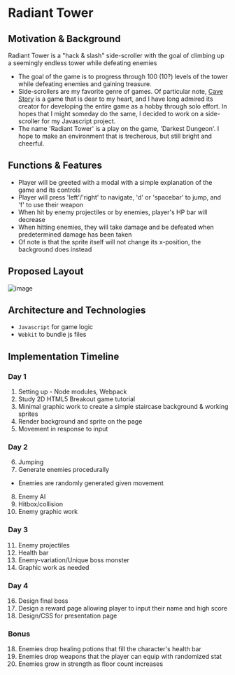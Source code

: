 # Radiant Tower

## Motivation & Background
Radiant Tower is a "hack & slash" side-scroller with the goal of climbing up a seemingly endless tower while defeating enemies
- The goal of the game is to progress through 100 (10?) levels of the tower while defeating enemies and gaining treasure.
- Side-scrollers are my favorite genre of games. Of particular note, [Cave Story](https://www.cavestory.org/) is a game that is dear to my heart, and I have long admired its creator for developing the entire game as a hobby through solo effort. In hopes that I might someday do the same, I decided to work on a side-scroller for my Javascript project.
- The name 'Radiant Tower' is a play on the game, 'Darkest Dungeon'. I hope to make an environment that is trecherous, but still bright and cheerful.

## Functions & Features

- Player will be greeted with a modal with a simple explanation of the game and its controls
- Player will press 'left'/'right' to navigate, 'd' or 'spacebar' to jump, and 'f' to use their weapon
- When hit by enemy projectiles or by enemies, player's HP bar will decrease
- When hitting enemies, they will take damage and be defeated when predetermined damage has been taken
- Of note is that the sprite itself will not change its x-position, the background does instead

## Proposed Layout
![image](https://i.imgur.com/ZSNmglH.png)

## Architecture and Technologies
- `Javascript` for game logic
- `Webkit` to bundle js files

## Implementation Timeline
### Day 1
1. Setting up - Node modules, Webpack
2. Study 2D HTML5 Breakout game tutorial
3. Minimal graphic work to create a simple staircase background & working sprites
4. Render background and sprite on the page
5. Movement in response to input

### Day 2
6. Jumping
7. Generate enemies procedurally
  - Enemies are randomly generated given movement
8. Enemy AI
9. Hitbox/collision
10. Enemy graphic work

### Day 3
11. Enemy projectiles
12. Health bar
13. Enemy-variation/Unique boss monster
14. Graphic work as needed

### Day 4
16. Design final boss
17. Design a reward page allowing player to input their name and high score
15. Design/CSS for presentation page

### Bonus
18. Enemies drop healing potions that fill the character's health bar
19. Enemies drop weapons that the player can equip with randomized stat
20. Enemies grow in strength as floor count increases
